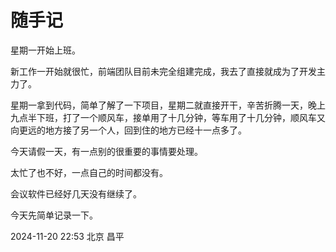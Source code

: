 # 随手记

星期一开始上班。

新工作一开始就很忙，前端团队目前未完全组建完成，我去了直接就成为了开发主力了。

星期一拿到代码，简单了解了一下项目，星期二就直接开干，辛苦折腾一天，晚上九点半下班，打了一个顺风车，接单用了十几分钟，等车用了十几分钟，顺风车又向更远的地方接了另一个人，回到住的地方已经十一点多了。

今天请假一天，有一点别的很重要的事情要处理。

太忙了也不好，一点自己的时间都没有。

会议软件已经好几天没有继续了。

今天先简单记录一下。

2024-11-20 22:53 北京 昌平
